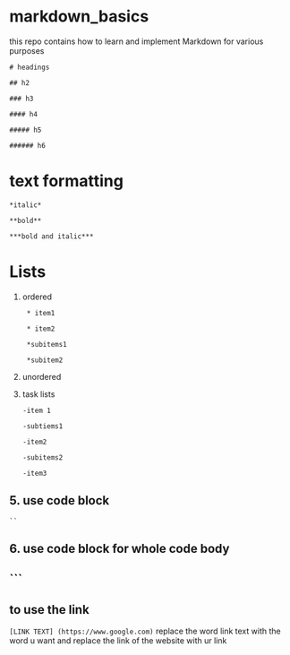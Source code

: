# markdown_basics
this repo contains how to learn and implement Markdown for various purposes 

`# headings`

`## h2 `

`### h3`

`#### h4`

`##### h5`

`###### h6`

# text formatting

`*italic*`

`**bold**`

`***bold and italic***`

# Lists 

1. ordered

   ` * item1`

   ` * item2`

      ` *subitems1`

      ` *subitem2`

3. unordered

   
4. task lists

   `-item 1`

     `-subtiems1`

   `-item2`

      `-subitems2`

   `-item3`
## 5. use code block
` `` `
## 6. use code block for whole code body
## ```
## to use the link
`[LINK TEXT] (https://www.google.com)`
replace the word link text with the word u want and replace the link of the website with ur link
